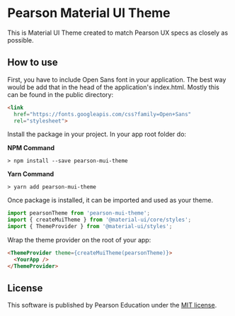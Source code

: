 # Pearson Material UI Theme

This is Material UI Theme created to match Pearson UX specs as closely as possible.

## How to use
First, you have to include Open Sans font in your application. The best way would be add that in the head of
the application's index.html. Mostly this can be found in the public directory:
```html
<link
  href="https://fonts.googleapis.com/css?family=Open+Sans"
  rel="stylesheet">
```

Install the package in your project. In your app root folder do:

**NPM Command**

```shell
> npm install --save pearson-mui-theme
```

**Yarn Command**

```shell
> yarn add pearson-mui-theme
```

Once package is installed, it can be imported and used as your theme.
```javascript
import pearsonTheme from 'pearson-mui-theme';
import { createMuiTheme } from '@material-ui/core/styles';
import { ThemeProvider } from '@material-ui/styles';
```

Wrap the theme provider on the root of your app:

```html
<ThemeProvider theme={createMuiTheme(pearsonTheme)}>
  <YourApp />
</ThemeProvider>
```

## License
This software is published by Pearson Education under the [MIT license](LICENSE).
